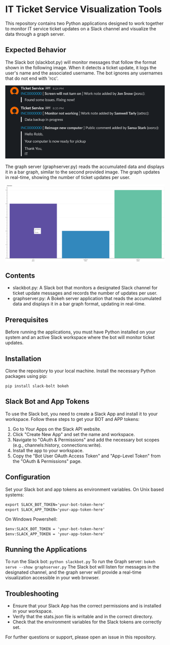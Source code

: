 # IT Ticket Service Visualization Tools

This repository contains two Python applications designed to work together to monitor IT service ticket updates on a Slack channel and visualize the data through a graph server.

## Expected Behavior
The Slack bot (slackbot.py) will monitor messages that follow the format shown in the following image. When it detects a ticket update, it logs the user's name and the associated username. The bot ignores any usernames that do not end with 'rcc'.

![Slack Channel Screenshot](/docs/example_ticket_updates.png)

The graph server (graphserver.py) reads the accumulated data and displays it in a bar graph, similar to the second provided image. The graph updates in real-time, showing the number of ticket updates per user.

![Graph Server](/docs/example_graph.png)

## Contents
- slackbot.py: A Slack bot that monitors a designated Slack channel for ticket update messages and records the number of updates per user.
- graphserver.py: A Bokeh server application that reads the accumulated data and displays it in a bar graph format, updating in real-time.

## Prerequisites
Before running the applications, you must have Python installed on your system and an active Slack workspace where the bot will monitor ticket updates.

## Installation
Clone the repository to your local machine.
Install the necessary Python packages using pip:
``` 
pip install slack-bolt bokeh
```

## Slack Bot and App Tokens
To use the Slack bot, you need to create a Slack App and install it to your workspace. Follow these steps to get your BOT and APP tokens:
1. Go to Your Apps on the Slack API website.
2. Click "Create New App" and set the name and workspace.
3. Navigate to "OAuth & Permissions" and add the necessary bot scopes (e.g., channels:history, connections:write).
4. Install the app to your workspace.
5. Copy the "Bot User OAuth Access Token" and "App-Level Token" from the "OAuth & Permissions" page.

## Configuration
Set your Slack bot and app tokens as environment variables. On Unix based systems:
```
export SLACK_BOT_TOKEN='your-bot-token-here'
export SLACK_APP_TOKEN='your-app-token-here'
```
On Windows Powershell:
```
$env:SLACK_BOT_TOKEN = 'your-bot-token-here'
$env:SLACK_APP_TOKEN = 'your-app-token-here'
```

## Running the Applications
To run the Slack bot:
``` python slackbot.py ```
To run the Graph server:
``` bokeh serve --show graphserver.py ```
The Slack bot will listen for messages in the designated channel, and the graph server will provide a real-time visualization accessible in your web browser.

## Troubleshooting
- Ensure that your Slack App has the correct permissions and is installed in your workspace.
- Verify that the stats.json file is writable and in the correct directory.
- Check that the environment variables for the Slack tokens are correctly set.

For further questions or support, please open an issue in this repository.

